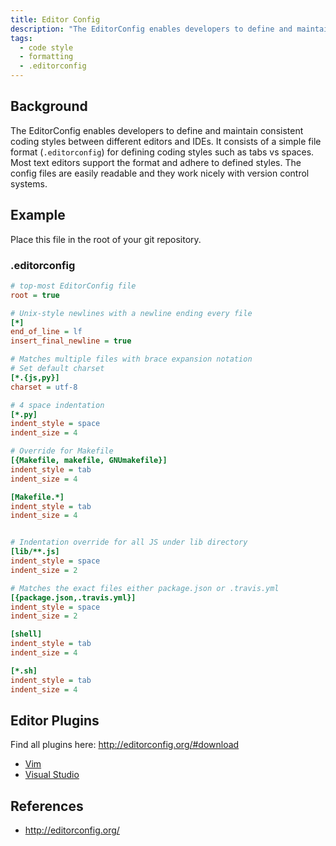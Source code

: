 ```yaml
---
title: Editor Config
description: "The EditorConfig enables developers to define and maintain consistent coding styles between different editors and IDEs. It consists of a simple file format (`.editorconfig`) for defining coding styles such as tabs vs spaces. Most text editors support the format and adhere to defined styles. The config files are easily readable and they work nicely with version control systems."
tags:
  - code style
  - formatting
  - .editorconfig
---
```


## Background

The EditorConfig enables developers to define and maintain consistent coding styles between different editors and IDEs. It consists of a simple file format (`.editorconfig`) for defining coding styles such as tabs vs spaces. Most text editors support the format and adhere to defined styles. The config files are easily readable and they work nicely with version control systems.

## Example

Place this file in the root of your git repository.

### .editorconfig

```ini
# top-most EditorConfig file
root = true

# Unix-style newlines with a newline ending every file
[*]
end_of_line = lf
insert_final_newline = true

# Matches multiple files with brace expansion notation
# Set default charset
[*.{js,py}]
charset = utf-8

# 4 space indentation
[*.py]
indent_style = space
indent_size = 4

# Override for Makefile
[{Makefile, makefile, GNUmakefile}]
indent_style = tab
indent_size = 4

[Makefile.*]
indent_style = tab
indent_size = 4


# Indentation override for all JS under lib directory
[lib/**.js]
indent_style = space
indent_size = 2

# Matches the exact files either package.json or .travis.yml
[{package.json,.travis.yml}]
indent_style = space
indent_size = 2

[shell]
indent_style = tab
indent_size = 4

[*.sh]
indent_style = tab
indent_size = 4
```

## Editor Plugins

Find all plugins here: http://editorconfig.org/#download

- [Vim](https://github.com/editorconfig/editorconfig-vim#readme)
- [Visual Studio](https://marketplace.visualstudio.com/items?itemName=EditorConfigTeam.EditorConfig)

## References

- http://editorconfig.org/

